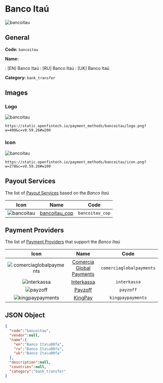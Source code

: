 
# Banco Itaú 
![bancoitau](https://static.openfintech.io/payment_methods/bancoitau/logo.png?w=400&c=v0.59.26#w200)  

## General 
**Code:** `bancoitau` 
 
**Name:** 
 
:	[EN] Banco Itaú 
:	[RU] Banco Itaú 
:	[UK] Banco Itaú 
 
**Category:** `bank_transfer` 
 

## Images 

### Logo 
![bancoitau](https://static.openfintech.io/payment_methods/bancoitau/logo.png?w=400&c=v0.59.26#w200)  

```
https://static.openfintech.io/payment_methods/bancoitau/logo.png?w=400&c=v0.59.26#w200
```  

### Icon 
![bancoitau](https://static.openfintech.io/payment_methods/bancoitau/icon.png?w=278&c=v0.59.26#w100)  

```
https://static.openfintech.io/payment_methods/bancoitau/icon.png?w=278&c=v0.59.26#w100
```  

## Payout Services 
 
The list of [Payout Services](/payout-services/) based on the _Banco Itaú_ 

|Icon|Name|Code| 
|:---:|:---:|:---:| 
|![bancoitau](https://static.openfintech.io/payout_methods/bancoitau/icon.svg?w=278&c=v0.59.26#w40) |[bancoitau_cop](/payout-services/bancoitau_cop/)|`bancoitau_cop`| 
 

## Payment Providers 
 
The list of [Payment Providers](/payment-providers/) that support the _Banco Itaú_ 

|Icon|Name|Code| 
|:---:|:---:|:---:| 
|![comerciaglobalpayments](https://static.openfintech.io/payment_providers/comerciaglobalpayments/icon.png?w=278&c=v0.59.26#w100) |[Comercia Global Payments](/payment-providers/comerciaglobalpayments/)|`comerciaglobalpayments`| 
|![interkassa](https://static.openfintech.io/payment_providers/interkassa/icon.svg?w=278&c=v0.59.26#w100) |[Interkassa](/payment-providers/interkassa/)|`interkassa`| 
|![payzoff](https://static.openfintech.io/payment_providers/payzoff/icon.png?w=278&c=v0.59.26#w100) |[Payzoff](/payment-providers/payzoff/)|`payzoff`| 
|![kingpaypayments](https://static.openfintech.io/payment_providers/kingpaypayments/icon.png?w=278&c=v0.59.26#w100) |[KingPay](/payment-providers/kingpaypayments/)|`kingpaypayments`| 
 

## JSON Object 

```json
{
  "code":"bancoitau",
  "vendor":null,
  "name":{
    "en":"Banco Ita\u00fa",
    "ru":"Banco Ita\u00fa",
    "uk":"Banco Ita\u00fa"
  },
  "description":null,
  "countries":null,
  "category":"bank_transfer"
}
```  
